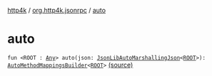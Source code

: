 [http4k](../index.md) / [org.http4k.jsonrpc](index.md) / [auto](./auto.md)

# auto

`fun <ROOT : `[`Any`](https://kotlinlang.org/api/latest/jvm/stdlib/kotlin/-any/index.html)`> auto(json: `[`JsonLibAutoMarshallingJson`](../org.http4k.format/-json-lib-auto-marshalling-json/index.md)`<`[`ROOT`](auto.md#ROOT)`>): `[`AutoMethodMappingsBuilder`](-auto-method-mappings-builder/index.md)`<`[`ROOT`](auto.md#ROOT)`>` [(source)](https://github.com/http4k/http4k/blob/master/http4k-jsonrpc/src/main/kotlin/org/http4k/jsonrpc/extensions.kt#L19)